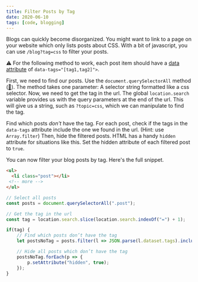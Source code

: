 ```yaml
---
title: Filter Posts by Tag
date: 2020-06-10
tags: [code, blogging]
---
```


Blogs can quickly become disorganized. You might want to link to a page on your website which only lists posts about CSS. With a bit of javascript, you can use `/blog?tag=css` to filter your posts.

⚠️ For the following method to work, each post item should have a [data attribute](https://developer.mozilla.org/en-US/docs/Web/HTML/Global_attributes/data-*) of `data-tags="[tag1,tag2]">`.

First, we need to find our posts. Use the `document.querySelectorAll` method ([🔗](https://developer.mozilla.org/en-US/docs/Web/API/Document/querySelectorAll)). The method takes one parameter: A selector string formatted like a css selector. Now, we need to get the tag in the url. The global `location.search` variable provides us with the query parameters at the end of the url. This will give us a string, such as `?topic=css`, which we can manipulate to find the tag.

Find which posts *don't* have the tag. For each post, check if the tags in the `data-tags` attribute include the one we found in the url. (Hint: use `Array.filter`) Then, hide the filtered posts. HTML has a handy `hidden` attribute for situations like this. Set the hidden attribute of each filtered post to `true`.

You can now filter your blog posts by tag. Here's the full snippet.

```html
<ul>
  <li class="post"></li>
 <!-- more -->
</ul>
```

```js
// Select all posts
const posts = document.querySelectorAll(".post");

// Get the tag in the url
const tag = location.search.slice(location.search.indexOf("=") + 1);

if(tag) {
    // Find which posts don’t have the tag
    let postsNoTag = posts.filter(l => JSON.parse(l.dataset.tags).includes(tag) === false);

	// Hide all posts which don’t have the tag
    postsNoTag.forEach(p => {
        p.setAttribute("hidden", true);
    });
}
```